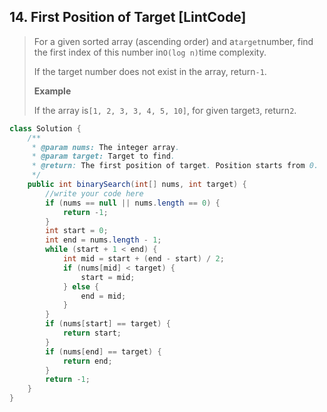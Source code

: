 ## 14. First Position of Target \[LintCode\]

> For a given sorted array \(ascending order\) and a`target`number, find the first index of this number in`O(log n)`time complexity.
>
> If the target number does not exist in the array, return`-1`.
>
> **Example**
>
> If the array is`[1, 2, 3, 3, 4, 5, 10]`, for given target`3`, return`2`.

```java
class Solution {
    /**
     * @param nums: The integer array.
     * @param target: Target to find.
     * @return: The first position of target. Position starts from 0.
     */
    public int binarySearch(int[] nums, int target) {
        //write your code here
        if (nums == null || nums.length == 0) {
            return -1;
        }
        int start = 0;
        int end = nums.length - 1;
        while (start + 1 < end) {
            int mid = start + (end - start) / 2;
            if (nums[mid] < target) {
                start = mid;
            } else {
                end = mid;
            }
        }
        if (nums[start] == target) {
            return start;
        }
        if (nums[end] == target) {
            return end;
        }
        return -1;
    }
}
```



